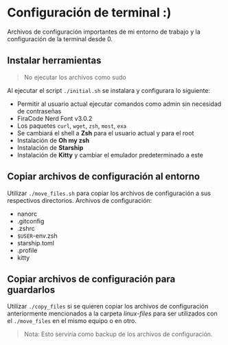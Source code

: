 # Configuración de terminal :)

Archivos de configuración importantes de mi entorno de trabajo y la configuración de la terminal desde 0.

## Instalar herramientas

> No ejecutar los archivos como sudo

Al ejecutar el script `./initial.sh` se instalara y configurara lo siguiente:

- Permitir al usuario actual ejecutar comandos como admin sin necesidad de contraseñas
- FiraCode Nerd Font v3.0.2
- Los paquetes `curl`, `wget`, `zsh`, `most`, `exa`
- Se cambiará el shell a **Zsh** para el usuario actual y para el root
- Instalación de **Oh my zsh**
- Instalación de **Starship**
- Instalación de **Kitty** y cambiar el emulador predeterminado a este

## Copiar archivos de configuración al entorno

Utilizar `./move_files.sh` para copiar los archivos de configuración a sus respectivos directorios. Archivos de configuración:

- nanorc
- .gitconfig
- .zshrc
- `$USER`-env.zsh
- starship.toml
- .profile
- kitty

## Copiar archivos de configuración para guardarlos

Utilizar `./copy_files` si se quieren copiar los archivos de configuración anteriormente mencionados a la carpeta _linux-files_ para ser utilizados con el `./move_files` en el mismo equipo o en otro.

> Nota: Esto serviría como backup de los archivos de configuración.
